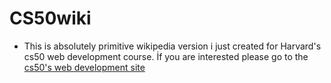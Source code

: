 # CS50wiki

* This is absolutely primitive wikipedia version i just created for Harvard's cs50 web development course.
İf you are interested please go to the [cs50's web development site](https://cs50.harvard.edu/web/2020/projects/1/wiki/)

